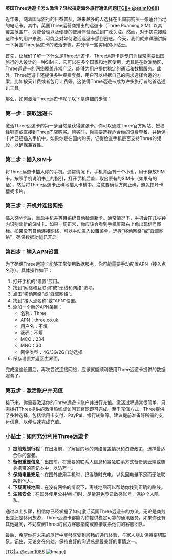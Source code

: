 **英国Three远遊卡怎么激活？轻松搞定海外旅行通讯问题[[TG💪+ @esim1088](https://t.me/s/esim1088)]**

近年来，随着国际旅行的日益普及，越来越多的人选择在出国前购买一张适合当地的电话卡。其中，英国Three运营商推出的远遊卡（Three Roaming SIM）以其覆盖范围广、资费合理以及便捷的使用体验而受到广泛关注。然而，对于初次接触这种卡的用户来说，可能会对如何激活远遊卡感到困惑。今天，我们就来详细讲解一下英国Three远遊卡的激活步骤，并分享一些实用的小贴士。

首先，让我们了解一下什么是Three远遊卡。Three远遊卡是专门为经常需要出国旅行的人设计的一种SIM卡，它可以在多个国家和地区使用，尤其是在欧洲地区，Three远遊卡的网络覆盖非常广泛，能够为用户提供稳定的通话和数据服务。此外，Three远遊卡还提供多种资费套餐，用户可以根据自己的需求选择合适的方案，比如按天计费或者包月计费等。这使得Three远遊卡成为许多旅行者的首选通讯工具。

那么，如何激活Three远遊卡呢？以下是详细的步骤：

### 第一步：获取远遊卡

激活Three远遊卡的第一步当然是获得这张卡。你可以通过Three官方网站、授权经销商或直接到Three门店购买。购买时，你需要选择适合你的资费套餐，并确保卡片已经插入手机中。如果你是在国内购买，记得检查手机是否支持Three的频段，以确保兼容性。

### 第二步：插入SIM卡

将Three远遊卡插入你的手机。通常情况下，手机背面有一个小孔，用于存放SIM卡。按照手机说明书上的指引，打开手机后盖，取出原有的SIM卡（如果有的话），然后将Three远遊卡正确地插入卡槽中。注意要确认方向正确，避免损坏卡槽或卡片。

### 第三步：开机并连接网络

插入SIM卡后，重启手机并等待系统自动检测新卡。通常情况下，手机会在几秒钟内识别出新的SIM卡。如果一切正常，你应该会看到手机屏幕右上角出现信号图标。如果没有自动连接网络，可以手动进入设置菜单，选择“移动网络”或“蜂窝网络”，确保数据功能已开启。

### 第四步：输入APN设置

为了确保Three远遊卡能够正常使用数据服务，你可能需要手动配置APN（接入点名称）。具体操作如下：

1. 打开手机的“设置”应用。
2. 找到“网络和互联网”或“无线和网络”选项。
3. 点击“移动网络”或“蜂窝网络”。
4. 找到“接入点名称”或“APN”设置。
5. 添加一个新的APN条目：
   - 名称：Three
   - APN：three.co.uk
   - 用户名：不填
   - 密码：不填
   - MCC：234
   - MNC：30
   - 网络类型：4G/3G/2G自动选择
6. 保存设置并返回主界面。

完成这些设置后，再次尝试连接网络，应该就能顺利使用Three远遊卡提供的数据服务了。

### 第五步：激活账户并充值

接下来，你需要激活你的Three远遊卡账户并进行充值。激活过程通常很简单，只需拨打Three提供的激活热线或访问其官网即可完成。至于充值方式，Three提供了多种选择，包括信用卡支付、PayPal、银行转账等。建议提前准备好所需的支付信息，以便快速完成充值。

### 小贴士：如何充分利用Three远遊卡

1. **提前规划行程**：在出发前，了解目的地的网络覆盖情况和资费政策，选择最适合你的套餐。
2. **备份重要信息**：出国前，将重要的联系人信息和紧急联系方式备份到云端或随身携带的笔记本中，以防万一。
3. **保持电量充足**：在国外使用手机时，记得随时充电，以免因电量不足而无法联系到他人。
4. **下载离线地图**：在没有网络的情况下，离线地图可以帮助你找到正确的路线。
5. **注意安全**：在国外使用公共Wi-Fi时，尽量避免登录敏感账号，保护个人隐私。

通过以上步骤，相信你已经掌握了如何激活英国Three远遊卡的方法。无论是商务出差还是休闲旅游，Three远遊卡都能为你提供稳定可靠的通讯服务。如果你还有其他疑问，不妨查阅Three的官方客服指南或直接联系他们的客服团队。

最后，希望你在未来的旅行中能够享受到顺畅的通讯体验，与家人朋友保持密切联系。记住，无论身在何处，保持良好的沟通总是最美好的事情之一。

[[TG💪+ @esim1088](https://t.me/s/esim1088) ![Image](https://i.postimg.cc/4NQfJmqS/Snipaste-2025-05-13-00-14-12.png)]